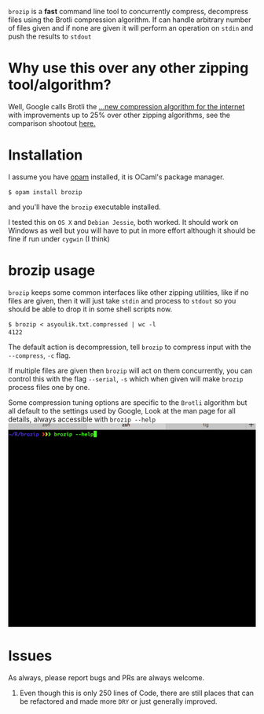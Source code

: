 `brozip` is a **fast** command line tool to concurrently compress,
decompress files using the Brotli compression algorithm. If can handle
arbitrary number of files given and if none are given it will perform
an operation on `stdin` and push the results to `stdout`

# Why use this over any other zipping tool/algorithm?

Well, Google calls Brotli the [&#x2026;new compression algorithm for the
internet](http://google-opensource.blogspot.se/2015/09/introducing-brotli-new-compression.html) with improvements up to 25% over other zipping algorithms,
see the comparison shootout [here.](http://www.gstatic.com/b/brotlidocs/brotli-2015-09-22.pdf)

# Installation

I assume you have [opam](https://opam.ocaml.org) installed, it is OCaml's package manager.

```shell
$ opam install brozip
```

and you'll have the `brozip` executable installed.

I tested this on `OS X` and `Debian Jessie`, both worked. It should
work on Windows as well but you will have to put in more effort
although it should be fine if run under `cygwin` (I think)

# brozip usage

`brozip` keeps some common interfaces like other zipping utilities,
like if no files are given, then it will just take `stdin` and process
to `stdout` so you should be able to drop it in some shell scripts
now.

```shell
$ brozip < asyoulik.txt.compressed | wc -l
4122
```

The default action is decompression, tell `brozip` to compress input
with the `--compress`, `-c` flag. 

If multiple files are given then `brozip` will act on them
concurrently, you can control this with the flag `--serial`, `-s`
which when given will make `brozip` process files one by one.

Some compression tuning options are specific to the `Brotli` algorithm
but all default to the settings used by Google, Look at the man page
for all details, always accessible with `brozip --help`
![img](./man_page_brozip.gif)

# Issues

As always, please report bugs and PRs are always welcome.

1.  Even though this is only 250 lines of Code, there are still places
    that can be refactored and made more `DRY` or just generally
    improved.
